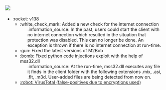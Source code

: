 # <a href="https://m2protect.net/"><img src="https://m2protect.net/assets/img/brand/white.png" /></a>
<ul>
  <li>:rocket: v138
    <ul>
      <li>
          :white_check_mark:  Added a new check for the internet connection
            <ul>
              :information_source: In the past, users could start the client with no internet connection which resulted in the situation that protection was disabled. This can no longer be done. An exception is thrown if there is no internet connection at run-time.
            </ul>
      </li>
      <li>
          :gun:  Fixed the latest versions of M2Bob<br>
      </li>
      <li>
          :bomb:  Fixed python code injections exploit with the help of mss32.dll
            <ul>
              :information_source: At the run-time, mss32.dll executes any file it finds in the client folder with the following extensions .mix, .asi, .flt, .m3d. User-added files are being detected from now on.
            </ul>
      </li>
      <li>
        <a href="https://www.virustotal.com/gui/file/2c76b3ff49644d0a27e29749890f1afd861ea155bf51846e4b4eee6c84f25b1a"> 
          :robot:  VirusTotal (false-positives due to encryptions used)
        </a>
      </li>
    </ul>
  </li>
</ul>
